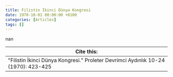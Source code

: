 ```yaml
---
title: Filistin İkinci Dünya Kongresi
date: 1970-10-01 00:00:00 +0100
categories: [Articles]
tags: []
---
```


nan

| Cite this:   |
|--------|
| "Filistin İkinci Dünya Kongresi." Proleter Devrimci Aydınlık 10-24 (1970): 423-425 


